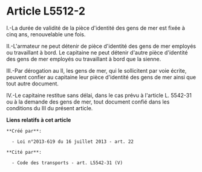 # Article L5512-2

I.-La durée de validité de la pièce d'identité des gens de mer est fixée à cinq ans, renouvelable une fois. 

II.-L'armateur ne peut détenir de pièce d'identité des gens de mer employés ou travaillant à bord. Le capitaine ne peut
détenir d'autre pièce d'identité des gens de mer employés ou travaillant à bord que la sienne. 

III.-Par dérogation au II, les gens de mer, qui le sollicitent par voie écrite, peuvent confier au capitaine leur pièce
d'identité des gens de mer ainsi que tout autre document. 

IV.-Le capitaine restitue sans délai, dans le cas prévu à l'article L. 5542-31 ou à la demande des gens de mer, tout document
confié dans les conditions du III du présent article.

**Liens relatifs à cet article**

	**Créé par**:

	  - Loi n°2013-619 du 16 juillet 2013 - art. 22

	**Cité par**:

	  - Code des transports - art. L5542-31 (V)

